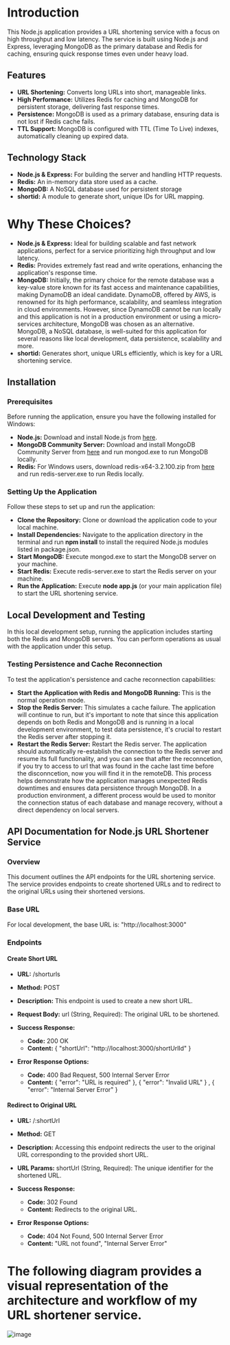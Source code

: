 # Introduction
This Node.js application provides a URL shortening service with a focus on high throughput and low latency. The service is built using Node.js and Express, leveraging MongoDB as the primary database and Redis for caching, ensuring quick response times even under heavy load.

## Features
* **URL Shortening:** Converts long URLs into short, manageable links.
* **High Performance:** Utilizes Redis for caching and MongoDB for persistent storage, delivering fast response times.
* **Persistence:** MongoDB is used as a primary database, ensuring data is not lost if Redis cache fails.
* **TTL Support:** MongoDB is configured with TTL (Time To Live) indexes, automatically cleaning up expired data.

## Technology Stack
* **Node.js & Express:** For building the server and handling HTTP requests.
* **Redis:** An in-memory data store used as a cache.
* **MongoDB:** A NoSQL database used for persistent storage
* **shortid:** A module to generate short, unique IDs for URL mapping.

# Why These Choices?
* **Node.js & Express:** Ideal for building scalable and fast network applications, perfect for a service prioritizing high throughput and low latency.
* **Redis:** Provides extremely fast read and write operations, enhancing the application's response time.
* **MongoDB:** Initially, the primary choice for the remote database was a key-value store known for its fast access and maintenance capabilities, making DynamoDB an ideal candidate. DynamoDB, offered by AWS, is renowned for its high performance, scalability, and seamless integration in cloud environments.
However, since DynamoDB cannot be run locally and this application is not in a production environment or using a micro-services architecture, MongoDB was chosen as an alternative. MongoDB, a NoSQL database, is well-suited for this application for several reasons like local development, data persistence, scalability and more.
* **shortid:** Generates short, unique URLs efficiently, which is key for a URL shortening service.

## Installation
### Prerequisites
Before running the application, ensure you have the following installed for Windows:

* **Node.js:** Download and install Node.js from [here](https://nodejs.org/en/download).
* **MongoDB Community Server:** Download and install MongoDB Community Server from [here](https://www.mongodb.com/try/download/community) and run mongod.exe to run MongoDB locally.
* **Redis:** For Windows users, download redis-x64-3.2.100.zip from [here](https://github.com/microsoftarchive/redis/releases/tag/win-3.2.100) and run redis-server.exe to run Redis locally.
  
### Setting Up the Application
Follow these steps to set up and run the application:

* **Clone the Repository:** Clone or download the application code to your local machine.
* **Install Dependencies:** Navigate to the application directory in the terminal and run **npm install** to install the required Node.js modules listed in package.json.
* **Start MongoDB:** Execute mongod.exe to start the MongoDB server on your machine.
* **Start Redis:** Execute redis-server.exe to start the Redis server on your machine.
* **Run the Application:** Execute **node app.js** (or your main application file) to start the URL shortening service.

## Local Development and Testing
In this local development setup, running the application includes starting both the Redis and MongoDB servers. You can perform operations as usual with the application under this setup.

### Testing Persistence and Cache Reconnection
To test the application's persistence and cache reconnection capabilities:

* **Start the Application with Redis and MongoDB Running:** This is the normal operation mode.
* **Stop the Redis Server:** This simulates a cache failure. The application will continue to run, but it's important to note that since this application depends on both Redis and MongoDB and is running in a local development environment, to test data persistence, it's crucial to restart the Redis server after stopping it.
* **Restart the Redis Server:** Restart the Redis server. The application should automatically re-establish the connection to the Redis server and resume its full functionality, and you can see that after the reconncetion, if you try to access to url that was found in the cache last time before the disconncetion, now you will find it in the remoteDB.
This process helps demonstrate how the application manages unexpected Redis downtimes and ensures data persistence through MongoDB. In a production environment, a different process would be used to monitor the connection status of each database and manage recovery, without a direct dependency on local servers.

## API Documentation for Node.js URL Shortener Service
### Overview
This document outlines the API endpoints for the URL shortening service. The service provides endpoints to create shortened URLs and to redirect to the original URLs using their shortened versions.

### Base URL
For local development, the base URL is: "http://localhost:3000"

### Endpoints
#### Create Short URL
* **URL:** /shorturls
* **Method:** POST
* **Description:** This endpoint is used to create a new short URL.
* **Request Body:**
url (String, Required): The original URL to be shortened.
* **Success Response:**
  * **Code:** 200 OK
  * **Content:** { "shortUrl": "http://localhost:3000/shortUrlId" }

* **Error Response Options:**
  * **Code:** 400 Bad Request, 500 Internal Server Error
  * **Content:** {  "error": "URL is required"  }, { "error": "Invalid URL" } , { "error": "Internal Server Error" }

#### Redirect to Original URL
* **URL:** /:shortUrl
* **Method:** GET
* **Description:** Accessing this endpoint redirects the user to the original URL corresponding to the provided short URL.
* **URL Params:** shortUrl (String, Required): The unique identifier for the shortened URL.
* **Success Response:**
  * **Code:** 302 Found
  * **Content:** Redirects to the original URL.

* **Error Response Options:**
  * **Code:** 404 Not Found, 500 Internal Server Error
  * **Content:** "URL not found", "Internal Server Error"
 
# The following diagram provides a visual representation of the architecture and workflow of my URL shortener service.
![image](https://github.com/drorgabay/URL-Shortener-Service/assets/81250590/8e1f3087-d14e-4c7b-9c3c-301c572aed45)


